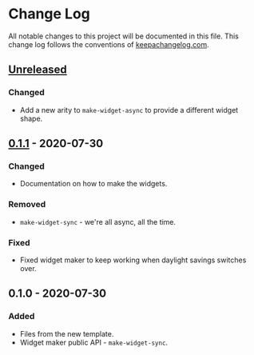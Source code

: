 # Change Log
All notable changes to this project will be documented in this file. This change log follows the conventions of [keepachangelog.com](http://keepachangelog.com/).

## [Unreleased]
### Changed
- Add a new arity to `make-widget-async` to provide a different widget shape.

## [0.1.1] - 2020-07-30
### Changed
- Documentation on how to make the widgets.

### Removed
- `make-widget-sync` - we're all async, all the time.

### Fixed
- Fixed widget maker to keep working when daylight savings switches over.

## 0.1.0 - 2020-07-30
### Added
- Files from the new template.
- Widget maker public API - `make-widget-sync`.

[Unreleased]: https://github.com/your-name/conduit/compare/0.1.1...HEAD
[0.1.1]: https://github.com/your-name/conduit/compare/0.1.0...0.1.1
